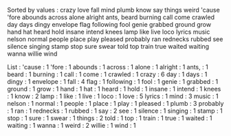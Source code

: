 Sorted by values :
crazy love fall mind plumb know say things weird 'cause 'fore abounds across alone alright ants, beard burning call come crawled day days dingy envelope flag following fool genie grabbed ground grow hand hat heard hold insane intend knees lamp like live loco lyrics music nelson normal people place play pleased probably ran rednecks rubbed see silence singing stamp stop sure swear told top train true waited waiting wanna willie wind 

List :
'cause : 1
'fore : 1
abounds : 1
across : 1
alone : 1
alright : 1
ants, : 1
beard : 1
burning : 1
call : 1
come : 1
crawled : 1
crazy : 6
day : 1
days : 1
dingy : 1
envelope : 1
fall : 4
flag : 1
following : 1
fool : 1
genie : 1
grabbed : 1
ground : 1
grow : 1
hand : 1
hat : 1
heard : 1
hold : 1
insane : 1
intend : 1
knees : 1
know : 2
lamp : 1
like : 1
live : 1
loco : 1
love : 5
lyrics : 1
mind : 3
music : 1
nelson : 1
normal : 1
people : 1
place : 1
play : 1
pleased : 1
plumb : 3
probably : 1
ran : 1
rednecks : 1
rubbed : 1
say : 2
see : 1
silence : 1
singing : 1
stamp : 1
stop : 1
sure : 1
swear : 1
things : 2
told : 1
top : 1
train : 1
true : 1
waited : 1
waiting : 1
wanna : 1
weird : 2
willie : 1
wind : 1
